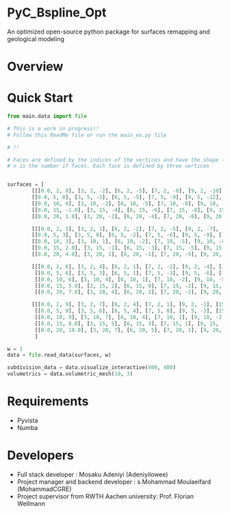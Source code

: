 
# PyC_Bspline_Opt
An optimized open-source python package for surfaces remapping and geological modeling

# Overview


# Quick Start

```python
from main.data import file
```
```python
# This is a work in progress!!
# Follow this ReadMe file or run the main_ex.py file
```
```python
# !!

```

```python
# Faces are defined by the indices of the vertices and have the shape (n,3) for triangular meshes.
# n is the number if faces. Each face is defined by three vertices


surfaces = [
        [[[0.0, 2, 0], [3, 2, -2], [6, 2, -5], [7, 2, -8], [9, 2, -10], [15, 2, -14]],
        [[0.0, 5, 0], [3, 5, -3], [6, 5, -5], [7, 5, -9], [9, 5, -12], [15, 5, -15]],
        [[0.0, 10, 0], [3, 10, -2], [6, 10, -5], [7, 10, -8], [9, 10, -11], [15, 10, -16]],
        [[0.0, 15, -1.0], [3, 15, -4], [6, 15, -6], [7, 15, -8], [9, 15, -11.5], [15, 15, -15]],
        [[0.0, 20, 1.0], [3, 20, -2], [6, 20, -4], [7, 20, -8], [9, 20, -11], [15, 20, -16]]],

        [[[0.0, 2, 3], [3, 2, 1], [6, 2, -2], [7, 2, -5], [9, 2, -7], [15, 2, -11]],
        [[0.0, 5, 3], [3, 5, 0], [6, 5, -2], [7, 5, -6], [9, 5, -9], [15, 5, -12]],
        [[0.0, 10, 3], [3, 10, 1], [6, 10, -2], [7, 10, -5], [9, 10, -8], [15, 10, -13]],
        [[0.0, 15, 2.0], [3, 15, -1], [6, 15, -3], [7, 15, -5], [9, 15, -8.5], [15, 15, -12]],
        [[0.0, 20, 4.0], [3, 20, 1], [6, 20, -1], [7, 20, -5], [9, 20, -8], [15, 20, -13]]],

        [[[0.0, 2, 6], [3, 2, 4], [6, 2, 1], [7, 2, -2], [9, 2, -4], [15, 2, -8]],
         [[0.0, 5, 6], [3, 5, 3], [6, 5, 1], [7, 5, -3], [9, 5, -6], [15, 5, -9]],
         [[0.0, 10, 6], [3, 10, 4], [6, 10, 1], [7, 10, -2], [9, 10, -5], [15, 10, -10]],
         [[0.0, 15, 5.0], [3, 15, 2], [6, 15, 0], [7, 15, -2], [9, 15, -5.5], [15, 15, -9]],
         [[0.0, 20, 7.0], [3, 20, 4], [6, 20, 2], [7, 20, -2], [9, 20, -5], [15, 20, -10]]],

        [[[0.0, 2, 9], [3, 2, 7], [6, 2, 4], [7, 2, 1], [9, 2, -1], [15, 2, -5]],
         [[0.0, 5, 9], [3, 5, 6], [6, 5, 4], [7, 5, 0], [9, 5, -3], [15, 5, -6]],
         [[0.0, 10, 9], [3, 10, 7], [6, 10, 4], [7, 10, 1], [9, 10, -2], [15, 10, -7]],
         [[0.0, 15, 8.0], [3, 15, 5], [6, 15, 3], [7, 15, 1], [9, 15, -2.5], [15, 15, -6]],
         [[0.0, 20, 10.0], [3, 20, 7], [6, 20, 5], [7, 20, 1], [9, 20, -2], [15, 20, -7]]]
         ]
```
```python
w = 1
data = file.read_data(surfaces, w)

subdivision_data = data.visualize_interactive(400, 400)
volumetrics = data.volumetric_mesh(10, 3)
```
# Requirements

- Pyvista
- Numba

# Developers
- Full stack developer : Mosaku Adeniyi (Adeniyilowee)
- Project manager and backend developer : s.Mohammad Moulaeifard (MohammadCGRE)
- Project supervisor from RWTH Aachen university: Prof. Florian Wellmann